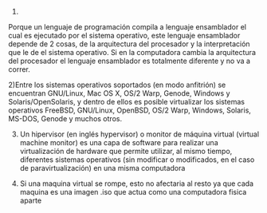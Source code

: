 1)
Porque un lenguaje de programación compila a lenguaje ensamblador el cual es ejecutado por el sistema operativo, este lenguaje ensamblador depende de 2 cosas, de la arquitectura del procesador y la interpretación que le de el sistema operativo. Si en la computadora cambia la arquitectura del procesador el lenguaje ensamblador es totalmente diferente y no va a correr.

2)Entre los sistemas operativos soportados (en modo anfitrión) se encuentran GNU/Linux, Mac OS X, OS/2 Warp, Genode,​ Windows y Solaris/OpenSolaris, y dentro de ellos es posible virtualizar los sistemas operativos FreeBSD, GNU/Linux, OpenBSD, OS/2 Warp, Windows, Solaris, MS-DOS, Genode y muchos otros.

3) Un hipervisor (en inglés hypervisor) o monitor de máquina virtual (virtual machine monitor)​ es una capa de software para realizar una virtualización de hardware que permite utilizar, al mismo tiempo, diferentes sistemas operativos (sin modificar o modificados, en el caso de paravirtualización) en una misma computadora

4) Si una maquina virtual se rompe, esto no afectaria al resto ya que cada maquina es una imagen .iso que actua como una computadora fisica aparte


